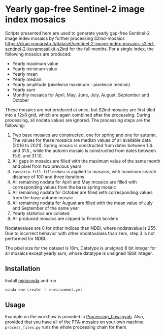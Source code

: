 Yearly gap-free Sentinel-2 image index mosaics
================

Scripts presented here are used to generate yearly gap-free Sentinel-2
image index mosaics by further processing S2ind-mosaics
<https://ckan.ymparisto.fi/dataset/sentinel-2-image-index-mosaics-s2ind-sentinel-2-kuvamosaiikit-s2ind>
for the full months. For a single index, the following mosaics are
produced:

- Yearly maximum value
- Yearly minimum value
- Yearly mean
- Yearly median
- Yearly amplitude (pixelwise maximum - pixelwise median)
- Yearly sum
- Monthly mosaics for April, May, June, July, August, September and
  October

These mosaics are not produced at once, but S2ind mosaics are first
tiled into a 12x8 grid, which are again combined after the processing.
During processing, all nodata values are ignored. The processing steps
are the following:

1.  Two base mosaics are constructed, one for spring and one for autumn.
    The values for these mosaics are median values of all available data
    (2016 to 2021). Spring mosaic is constructed from dates between 1.4.
    and 31.5., while the autumn mosaic is constructed from dates between
    15.9. and 31.10.
2.  All gaps in mosaics are filled with the maximum value of the same
    month and pixel from two previous years
3.  `rasterio.fill.fillnodata` is applied to mosaics, with maximum
    search distance of 100 and three iterations
4.  All remaining nodata for April and May mosaics are filled with
    corresponding values from the base spring mosaic
5.  All remaining nodata for October are filled with corresponding
    values from the base autumn mosaic
6.  All remaining nodata for August are filled with the mean value of
    July and September of the same year
7.  Yearly statistics are collated
8.  All produced mosaics are clipped to Finnish borders

Nodatavalues are 0 for other indices than NDBI, where nodatavalue is
255. Due to incorrect behavior with other nodatavalues than zero, step 3
is not performed for NDBI.

The pixel size for the dataset is 10m. Datatype is unsigned 8 bit
integer for all mosaics except yearly sum, whose datatype is unsigned
16bit integer.

## Installation

Install [miniconda](https://docs.conda.io/en/main/miniconda.html) and
run

``` bash
conda env create -f environment.yml 
```

## Usage

Example on the workflow is provided in
[Processing_flow.ipynb](Processing_flow.ipynb). Also, provided that you
have all of the PTA-mosaics on your own machine `process_files.py` runs
the whole processing chain for them.
